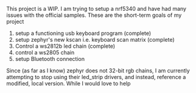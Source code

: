 This project is a WIP. I am trying to setup a nrf5340 and have had many issues with the official samples. 
These are the short-term goals of my project
1. setup a functioning usb keyboard program (complete)
2. setup zephyr's new kscan i.e. keyboard scan matrix (complete)
3. Control a ws2812b led chain (complete)
4. control a ws2805 chain
5. setup Bluetooth connection

Since (as far as I know) zephyr does not 32-bit rgb chains, I am currently attempting to stop using their led_strip drivers, and instead, reference a modified, local version. While I would love to help 